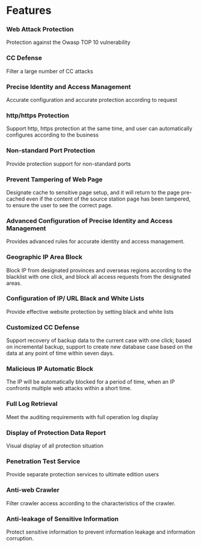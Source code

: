# Features

### Web Attack Protection
Protection against the Owasp TOP 10 vulnerability

### CC Defense
Filter a large number of CC attacks 

### Precise Identity and Access Management

Accurate configuration and accurate protection according to request 

### http/https Protection

Support http, https protection at the same time, and user can automatically configures according to the business 

### Non-standard Port Protection

Provide protection support for non-standard ports 

### Prevent Tampering of Web Page

Designate cache to sensitive page setup, and it will return to the page pre-cached even if the content of the source station page has been tampered, to ensure the user to see the correct page.

### Advanced Configuration of Precise Identity and Access Management

Provides advanced rules for accurate identity and access management.

### Geographic IP Area Block 

Block IP from designated provinces and overseas regions according to the blacklist with one click, and block all access requests from the designated areas. 

### Configuration of IP/ URL Black and White Lists

Provide effective website protection by setting black and white lists 

### Customized CC Defense

Support recovery of backup data to the current case with one click; based on incremental backup, support to create new database case based on the data at any point of time within seven days.

### Malicious IP Automatic Block 

The IP will be automatically blocked for a period of time, when an IP confronts multiple web attacks within a short time.

### Full Log Retrieval 

Meet the auditing requirements with full operation log display

### Display of Protection Data Report 

Visual display of all protection situation 

### Penetration Test Service 

Provide separate protection services to ultimate edition users 

### Anti-web Crawler

Filter crawler access according to the characteristics of the crawler.

### Anti-leakage of Sensitive Information 

Protect sensitive information to prevent information leakage and information corruption.
